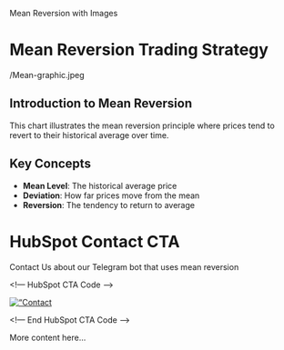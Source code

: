 Mean Reversion with Images

# Mean Reversion Trading Strategy

/Mean-graphic.jpeg

## Introduction to Mean Reversion

This chart illustrates the mean reversion principle where prices tend to revert to their historical average over time.

## Key Concepts

- **Mean Level**: The historical average price
- **Deviation**: How far prices move from the mean
- **Reversion**: The tendency to return to average


# HubSpot Contact CTA 

Contact Us about our Telegram bot that uses mean reversion 

<!— HubSpot CTA Code —>

<div class=“hs-cta-embed hs-cta-simple-placeholder hs-cta-embed-197390054837”
  style=“max-width:100%; max-height:100%; width:182px;height:50px” data-hubspot-wrapper-cta-id=“197390054837”>
  <a href=“javascript:void” target=“_blank” rel=“noopener” crossorigin=“anonymous”>
    <img alt=“Contact Us” loading=“lazy” src=“https://no-cache.hubspot.com/cta/default/7580232/interactive-197390054837.png” style=“height: 100%; width: 100%; object-fit: fill”
      onerror=“this.style.display=‘none’” />
  </a>
</div>



<!— End HubSpot CTA Code —>

More content here...


